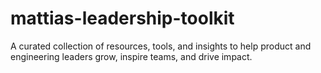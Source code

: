 # mattias-leadership-toolkit
 A curated collection of resources, tools, and insights to help product and engineering leaders grow, inspire teams, and drive impact.
